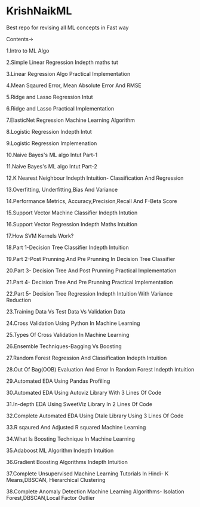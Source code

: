 # KrishNaikML 
Best repo for revising all ML concepts in Fast way

Contents->

1.Intro to ML Algo

2.Simple Linear Regression Indepth maths tut

3.Linear Regression Algo Practical Implementation

4.Mean Sqaured Error, Mean Absolute Error And RMSE 

5.Ridge and Lasso Regression Intut

6.Ridge and Lasso Practical Implementation

7.ElasticNet Regression Machine Learning Algorithm 

8.Logistic Regression Indepth Intut

9.Logistic Regression Implemenation

10.Naive Bayes's ML algo Intut Part-1

11.Naive Bayes's ML algo Intut Part-2

12.K Nearest Neighbour Indepth Intuition- Classification And Regression

13.Overfitting, Underfitting,Bias And Variance

14.Performance Metrics, Accuracy,Precision,Recall And F-Beta Score 

15.Support Vector Machine Classifier Indepth Intution 

16.Support Vector Regression Indepth Maths Intuition 

17.How SVM Kernels Work? 

18.Part 1-Decision Tree Classifier Indepth Intuition 

19.Part 2-Post Prunning And Pre Prunning In Decision Tree Classifier 

20.Part 3- Decision Tree And Post Prunning Practical Implementation 

21.Part 4- Decision Tree And Pre Prunning Practical Implementation

22.Part 5- Decision Tree Regression Indepth Intuition With Variance Reduction

23.Training Data Vs Test Data Vs Validation Data

24.Cross Validation Using Python In Machine Learning

25.Types Of Cross Validation In Machine Learning

26.Ensemble Techniques-Bagging Vs Boosting

27.Random Forest Regression And Classification Indepth Intuition 

28.Out Of Bag(OOB) Evaluation And Error In Random Forest Indepth Intuition 

29.Automated EDA Using Pandas Profiling

30.Automated EDA Using Autoviz Library With 3 Lines Of Code

31.In-depth EDA Using SweetViz Library In 2 Lines Of Code

32.Complete Automated EDA Using Dtale Library Using 3 Lines Of Code

33.R sqaured And Adjusted R squared Machine Learning 

34.What Is Boosting Technique In Machine Learning

35.Adaboost ML Algorithm Indepth Intuition

36.Gradient Boosting Algorithms Indepth Intuition

37.Complete Unsupervised Machine Learning Tutorials In Hindi- K Means,DBSCAN, Hierarchical Clustering

38.Complete Anomaly Detection Machine Learning Algorithms- Isolation Forest,DBSCAN,Local Factor Outlier










